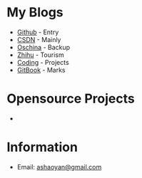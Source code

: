 # My Blogs
- [Github](https://github.com/aceanan)                          - Entry
- [CSDN](http://blog.csdn.net/ace_an)                           - Mainly
- [Oschina](http://my.oschina.net/anshaoyan/blog)               - Backup
- [Zhihu](https://www.zhihu.com/people/ace-51-52/activities)    - Tourism
- [Coding](https://coding.net/u/acean)                          - Projects
- [GitBook](https://www.gitbook.com/@acean)                     - Marks

# Opensource Projects
- 

# Information
- Email: ashaoyan@gmail.com
